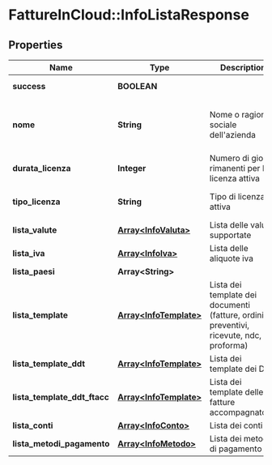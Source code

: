 # FattureInCloud::InfoListaResponse

## Properties
Name | Type | Description | Notes
------------ | ------------- | ------------- | -------------
**success** | **BOOLEAN** |  | [default to true]
**nome** | **String** | Nome o ragione sociale dell&#39;azienda | [optional] [default to &#39;Mario Rossi S.r.l.&#39;]
**durata_licenza** | **Integer** | Numero di giorni rimanenti per la licenza attiva | [optional] [default to 365]
**tipo_licenza** | **String** | Tipo di licenza attiva | [optional] [default to &#39;standard&#39;]
**lista_valute** | [**Array&lt;InfoValuta&gt;**](InfoValuta.md) | Lista delle valute supportate | [optional] 
**lista_iva** | [**Array&lt;InfoIva&gt;**](InfoIva.md) | Lista delle aliquote iva | [optional] 
**lista_paesi** | **Array&lt;String&gt;** |  | [optional] 
**lista_template** | [**Array&lt;InfoTemplate&gt;**](InfoTemplate.md) | Lista dei template dei documenti (fatture, ordini, preventivi, ricevute, ndc, proforma) | [optional] 
**lista_template_ddt** | [**Array&lt;InfoTemplate&gt;**](InfoTemplate.md) | Lista dei template dei DDT | [optional] 
**lista_template_ddt_ftacc** | [**Array&lt;InfoTemplate&gt;**](InfoTemplate.md) | Lista dei template delle fatture accompagnatorie | [optional] 
**lista_conti** | [**Array&lt;InfoConto&gt;**](InfoConto.md) | Lista dei conti | [optional] 
**lista_metodi_pagamento** | [**Array&lt;InfoMetodo&gt;**](InfoMetodo.md) | Lista dei metodi di pagamento | [optional] 


